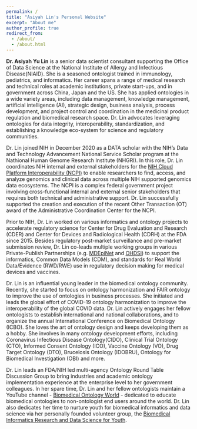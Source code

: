 ```yaml
---
permalink: /
title: "Asiyah Lin's Personal Website"
excerpt: "About me"
author_profile: true
redirect_from: 
  - /about/
  - /about.html
---
```


**Dr. Asiyah Yu Lin** is a senior data scientist consultant supporting the Office of Data Science at the National Institute of Allergy and Infectious Disease(NIAID). She is a seasoned ontologist trained in immunology, pediatrics, and informatics. Her career spans a range of medical research and technical roles at academic institutions, private start-ups, and in government across China, Japan and the US. She has applied ontologies in a wide variety areas, including data management, knowledge management, artificial intelligence (AI), strategic design, business analysis, process development, and project control and coordination in the medicinal product regulation and biomedical research space. Dr. Lin advocates leveraging ontologies for data integrity, interoperability, standardization, and establishing a knowledge eco-system for science and regulatory communities.

Dr. Lin joined NIH in December 2020 as a DATA scholar with the NIH’s Data and Technology Advancement National Service Scholar program at the Nathional Human Genome Research Institute (NHGRI). In this role, Dr. Lin coordinates NIH internal and external stakeholders for the [NIH Cloud Platform Interoperability (NCPI)](https://anvilproject.org/ncpi) to enable researchers to find, access, and analyze genomics and clinical data across multiple NIH supported genomics data ecosystems. The NCPI is a complex federal government project involving cross-functional internal and external senior stakeholders that requires both technical and administrative support. Dr. Lin successfully supported the creation and execution of the recent Other Transaction (OT) award of the Administrative Coordination Center for the NCPI.  

Prior to NIH, Dr. Lin worked on various informatics and ontology projects to accelerate regulatory science for Center for Drug Evaluation and Research (CDER) and Center for Devices and Radiological Health (CDRH) at the FDA since 2015. Besides regulatory post-market surveillance and pre-market submission review, Dr. Lin co-leads multiple working groups in various Private-Publish Partnerships (e.g. [MDEpiNet](https://www.mdepinet.net/) and [OHDSI](https://www.ohdsi.org/)) to support the informatics, Common Data Models (CDM), and standards for Real World Data/Evidence (RWD/RWE) use in regulatory decision making for medical devices and vaccines. 

Dr. Lin is an influential young leader in the biomedical ontology community. Recently, she started to focus on ontology harmonization and FAIR ontology to improve the use of ontologies in business processes. She initiated and leads the global effort of COVID-19 ontology harmonization to improve the interoperability of the global COVID data. Dr. Lin actively engages her fellow ontologists to establish international and national collaborations, and to organize the annual International Conference on Biomedical Ontology (ICBO). She loves the art of ontology design and keeps developing them as a hobby. She involves in many ontology development efforts, including Coronavirus Infectious Disease Ontology(CIDO), Clinical Trial Ontology (CTO), Informed Consent Ontology (ICO), Vaccine Ontology (VO),  Drug Target Ontology (DTO), Brucelosis Ontology (IDOBRU), Ontology for Biomedical Investigation (OBI) and more.

Dr. Lin leads an FDA/NIH led multi-agency Ontology Round Table Discussion Group to bring industries and academic ontology implementation experience at the enterprise level to her government colleagues. In her spare time, Dr. Lin and her fellow ontologists maintain a YouTube channel - [Biomedical Ontology World](https://www.youtube.com/@biomedicalontologyworld) - dedicated to educate biomedical ontologies to non-ontologist end users around the world. Dr. Lin also dedicates her time to nurture youth for biomedical informatics and data science via her personally founded volunteer group, the [Biomedical Informatics Research and Data Science for Youth](http://biomedicalinformatics4youth.org/). 

